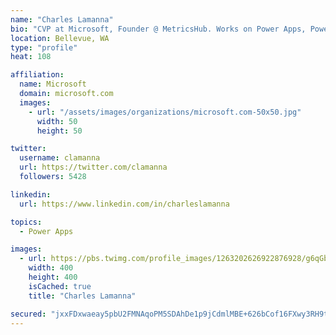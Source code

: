 ```yaml
---
name: "Charles Lamanna"
bio: "CVP at Microsoft, Founder @ MetricsHub. Works on Power Apps, Power Automate, Power Virtual Agent, Common Data Service and Dynamics 365."
location: Bellevue, WA
type: "profile"
heat: 108

affiliation:
  name: Microsoft
  domain: microsoft.com
  images:
    - url: "/assets/images/organizations/microsoft.com-50x50.jpg"
      width: 50
      height: 50

twitter:
  username: clamanna
  url: https://twitter.com/clamanna
  followers: 5428

linkedin:
  url: https://www.linkedin.com/in/charleslamanna

topics:
  - Power Apps

images:
  - url: https://pbs.twimg.com/profile_images/1263202626922876928/g6qGbHZ-_400x400.jpg
    width: 400
    height: 400
    isCached: true
    title: "Charles Lamanna"

secured: "jxxFDxwaeay5pbU2FMNAqoPM5SDAhDe1p9jCdmlMBE+626bCof16FXwy3RH9t2hsW/AoqHqjeSnDpecHDIc9mgmmSTkAzLSk8JZSaaRQbmLrqc6oWgcxQoqpUAnjDBFvjtMMb7lWjrzVoSzzhDEQ5477Rlzc+wWi7Ev0rSpdxiE46f3s7dH4i1bp64eF2E1WBNS9QZGHR/KbPXEF77NY54aCf+YbUMTgp18TS/1GAMkmDzU8Dq8nglbLKqKyFp/Y6oLdt35lRCNdTiY7tVGugWDSI+cF7DS2cDMHhyilMNMn/KuyF7NoKJF6dIEwU/1Nv/2CXvrADexXKwWQXYTFS/CQtfK01lSAL8vePROcNJvb0+GABAjUaVLtl4D0sU1XmOi54M4uf6sXiJy5JLkU2hCLXpYSTCkKhy2PLRKIpHU=;z0RH1SV7y+sO8HZlAR5MUg=="
---
```


